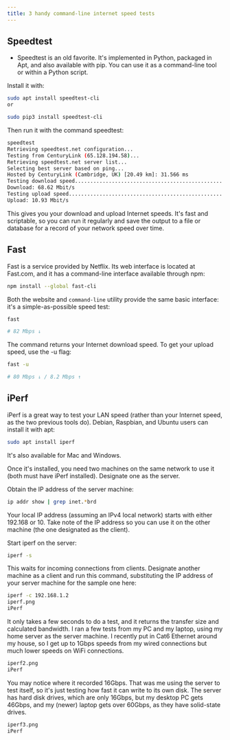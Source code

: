 ```yaml
---
title: 3 handy command-line internet speed tests
---
```

<script type="text/javascript">(function(w,s){var e=document.createElement("script");e.type="text/javascript";e.async=true;e.src="https://cdn.pagesense.io/js/webally/f2527eebee974243853bcd47b32631f4.js";var x=document.getElementsByTagName("script")[0];x.parentNode.insertBefore(e,x);})(window,"script");</script>

## Speedtest

- Speedtest is an old favorite. It's implemented in Python, packaged in Apt, and also available with pip. You can use it as a command-line tool or within a Python script.

Install it with:

```sh
sudo apt install speedtest-cli
or

sudo pip3 install speedtest-cli
```

Then run it with the command speedtest:

```sh
speedtest
Retrieving speedtest.net configuration...
Testing from CenturyLink (65.128.194.58)...
Retrieving speedtest.net server list...
Selecting best server based on ping...
Hosted by CenturyLink (Cambridge, UK) [20.49 km]: 31.566 ms
Testing download speed................................................................................
Download: 68.62 Mbit/s
Testing upload speed......................................................................................................
Upload: 10.93 Mbit/s
```

This gives you your download and upload Internet speeds. It's fast and scriptable, so you can run it regularly and save the output to a file or database for a record of your network speed over time.

## Fast

Fast is a service provided by Netflix. Its web interface is located at Fast.com, and it has a command-line interface available through npm:

```sh
npm install --global fast-cli
````

Both the website and `command-line` utility provide the same basic interface: it's a simple-as-possible speed test:

```sh
fast

# 82 Mbps ↓
```

The command returns your Internet download speed. To get your upload speed, use the -u flag:

```sh
fast -u

# 80 Mbps ↓ / 8.2 Mbps ↑
```

## iPerf

iPerf is a great way to test your LAN speed (rather than your Internet speed, as the two previous tools do). Debian, Raspbian, and Ubuntu users can install it with apt:

```sh
sudo apt install iperf
```

It's also available for Mac and Windows.

Once it's installed, you need two machines on the same network to use it (both must have iPerf installed). Designate one as the server.

Obtain the IP address of the server machine:

```sh
ip addr show | grep inet.*brd
```

Your local IP address (assuming an IPv4 local network) starts with either 192.168 or 10. Take note of the IP address so you can use it on the other machine (the one designated as the client).

Start iperf on the server:

```sh
iperf -s
```

This waits for incoming connections from clients. Designate another machine as a client and run this command, substituting the IP address of your server machine for the sample one here:

```sh
iperf -c 192.168.1.2
iperf.png
iPerf
```

It only takes a few seconds to do a test, and it returns the transfer size and calculated bandwidth. I ran a few tests from my PC and my laptop, using my home server as the server machine. I recently put in Cat6 Ethernet around my house, so I get up to 1Gbps speeds from my wired connections but much lower speeds on WiFi connections.

```sh
iperf2.png
iPerf
```

­You may notice where it recorded 16Gbps. That was me using the server to test itself, so it's just testing how fast it can write to its own disk. The server has hard disk drives, which are only 16Gbps, but my desktop PC gets 46Gbps, and my (newer) laptop gets over 60Gbps, as they have solid-state drives.

```sh
iperf3.png
iPerf
```